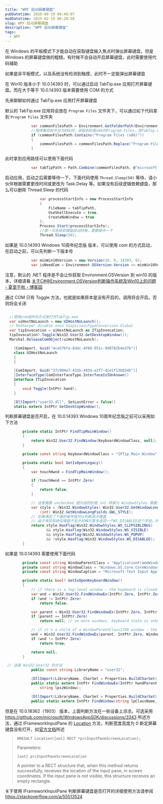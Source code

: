 ```yaml
---
title: "WPF 启动屏幕键盘"
pubDatetime: 2020-08-19 06:48:07
modDatetime: 2025-02-19 06:20:58
slug: WPF-启动屏幕键盘
description: "WPF 启动屏幕键盘"
tags:
  - WPF
---
```





在 Windows 的平板模式下才能自动在获取键盘输入焦点时弹出屏幕键盘，但是 Windows 的屏幕键盘做的粗糙，有时候不会自动开启屏幕键盘，此时需要使用代码辅助

<!--more-->


<!-- CreateTime:2020/8/19 14:48:07 -->



如果是非平板模式，以及系统没有检测到触摸，此时不一定能弹出屏幕键盘

在 Win10 版本小于 10.0.14393 时，可以通过启动 TabTip.exe 应用打开屏幕键盘。而在大于等于 10.0.14393 版本需要使用 COM 的方式

先来聊聊如何通过 TabTip.exe 应用打开屏幕键盘

默认的 TabTip.exe 应用将会放在 `Program Files` 文件夹下，可以通过如下代码拿到 `Program Files` 文件夹

```csharp
            var commonFilesPath = Environment.GetFolderPath(Environment.SpecialFolder.CommonProgramFiles);
            //程序集目标平台为X86时，获取到的是x86的Program Files，但TabTip.exe始终在Program Files目录下
            if (commonFilesPath.Contains("Program Files (x86)"))
            {
                commonFilesPath = commonFilesPath.Replace("Program Files (x86)", "Program Files");
            }
```

此时拿到应用路径可以使用下面代码

```csharp
            var tabTipPath = Path.Combine(commonFilesPath, @"microsoft shared\ink\TabTip.exe");
```

启动应用，启动之后需要等待一下，下面代码使用 `Thread.Sleep(50)` 等待，请小伙伴根据需要更改时间或更改为 Task.Delay 等。如果没有后续逻辑依赖键盘，那么可以删除 Thread.Sleep 的代码

```csharp
                var processStartInfo = new ProcessStartInfo
                {
                    FileName = tabTipPath,
                    UseShellExecute = true,
                    CreateNoWindow = true
                };
                Process.Start(processStartInfo);
                //第一次系统软键盘启动时候，需要缓冲一下
                Thread.Sleep(50);
```

如果是 10.0.14393 Windows 10周年纪念版 版本，可以使用 com 的方式启动，在启动之前，可以先判断一下版本号

```csharp
            var minWin10Version = new Version(10, 0, 14393, 0);
            var isNeedCom = Environment.OSVersion.Version >= minWin10Version;
```

注意，默认的 .NET 程序是不会让你获取 Environment.OSVersion 到 win10 的版本，详细请看 [关于C#中Environment.OSVersion判断操作系统及Win10上的问题 - 夏至千秋 - 博客园](https://www.cnblogs.com/chihirosan/p/5139078.html )

通过 COM 只有 Toggle 方法，也就是如果原本是没有开启的，调用将会开启。否则将会关闭

```csharp

  //使用com组件的方式来打开TabTip.exe
  var uiHostNoLaunch = new UIHostNoLaunch();
  // ReSharper disable once SuspiciousTypeConversion.Global
  var tipInvocation = uiHostNoLaunch as ITipInvocation;
  tipInvocation?.Toggle(Win32.User32.GetDesktopWindow());
  Marshal.ReleaseComObject(uiHostNoLaunch);

    [ComImport, Guid("4ce576fa-83dc-4F88-951c-9d0782b4e376")]
    class UIHostNoLaunch
    {
    }

    [ComImport, Guid("37c994e7-432b-4834-a2f7-dce1f13b834b")]
    [InterfaceType(ComInterfaceType.InterfaceIsIUnknown)]
    interface ITipInvocation
    {
        void Toggle(IntPtr hwnd);
    }

    [DllImport("user32.dll", SetLastError = false)]
    static extern IntPtr GetDesktopWindow();
```


<!-- https://stackoverflow.com/a/48545074/6116637 -->

判断屏幕键盘是否开启，在 10.0.14393 Windows 10周年纪念版之前可以采用如下方法

```csharp
        private static IntPtr FindTipMainWindow()
        {
            return Win32.User32.FindWindow(KeyboardWindowClass, null);
        }

        private const string KeyboardWindowClass = "IPTip_Main_Window";

        private static bool GetIsOpenLegacy()
        {
            var touchHwnd = FindTipMainWindow();

            if (touchHwnd == IntPtr.Zero)
            {
                return false;
            }

            // 这里需要 unchecked 因为返回的是 int 转换为 WindowStyles 需要忽略负号
            var style = (Win32.WindowStyles) Win32.User32.GetWindowLongPtr(touchHwnd,
                (int) Win32.GetWindowLongFields.GWL_STYLE);
            // 如果满足了下面的条件就可以判断显示键盘
            // 由于有的系统在键盘不显示时候只是多返回一个WS_DISABLED这个字段。所以加一个它的判断
            return style.HasFlag(Win32.WindowStyles.WS_CLIPSIBLINGS)
                   && style.HasFlag(Win32.WindowStyles.WS_VISIBLE)
                   && style.HasFlag(Win32.WindowStyles.WS_POPUP)
                   && !style.HasFlag(Win32.WindowStyles.WS_DISABLED);
        }
```

如果是 10.0.14393 需要使用下面代码

```csharp
        private const string WindowParentClass = "ApplicationFrameWindow";
        private const string WindowClass = "Windows.UI.Core.CoreWindow";
        private const string WindowCaption = "Microsoft Text Input Application";

        private static bool? GetIsOpenKeyboardWindow()
        {
            // if there is a top-level window - the keyboard is closed
            var wnd = Win32.User32.FindWindowEx(IntPtr.Zero, IntPtr.Zero, WindowClass, WindowCaption);
            if (wnd != IntPtr.Zero)
                return false;

            var parent = Win32.User32.FindWindowEx(IntPtr.Zero, IntPtr.Zero, WindowParentClass, null);
            if (parent == IntPtr.Zero)
                return null; // no more windows, keyboard state is unknown

            // if it's a child of a WindowParentClass1709 window - the keyboard is open
            wnd = Win32.User32.FindWindowEx(parent, IntPtr.Zero, WindowClass, WindowCaption);
            if (wnd != IntPtr.Zero)
                return true;

            return null;
        }

 // 这是 Win32.User32 的方法
            public const string LibraryName = "user32";

            [DllImport(LibraryName, CharSet = Properties.BuildCharSet)]
            public static extern IntPtr FindWindowEx(IntPtr hwndParent, IntPtr hwndChildAfter, string lpszClass,
                string lpszWindow);

            [DllImport(LibraryName, CharSet = Properties.BuildCharSet)]
            public static extern IntPtr FindWindow(string lpClassName, string lpWindowName);
```

但是在 10.0.18362（1903） 版本，上面判断方法在一些设备上凉凉。可选采用 <https://github.com/microsoft/WindowsAppSDK/discussions/3343> 所述方法，通过 IFrameworkInputPane 的 [Location](https://learn.microsoft.com/en-us/windows/win32/api/shobjidl_core/nf-shobjidl_core-iframeworkinputpane-location) 方法，判断宽度高度为 0 断定屏幕键盘没有打开，如[官方文档](https://learn.microsoft.com/en-us/windows/win32/api/shobjidl_core/nf-shobjidl_core-iframeworkinputpane-location)所述

> `HRESULT Location([out] RECT *prcInputPaneScreenLocation);`
> 
> Parameters:
>
> `[out] prcInputPaneScreenLocation`
>
> A pointer to a RECT structure that, when this method returns successfully, receives the location of the input pane, in screen coordinates.
> If the input pane is not visible, this structure receives an empty rectangle.

关于使用 IFrameworkInputPane 判断屏幕键盘是否打开的详细使用方法请参阅 <https://stackoverflow.com/a/55513524>

